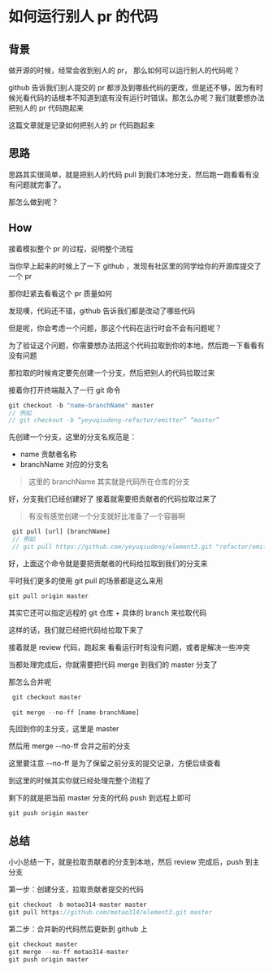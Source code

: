 
# 如何运行别人 pr 的代码
## 背景
做开源的时候，经常会收到别人的 pr， 那么如何可以运行别人的代码呢？

github 告诉我们别人提交的 pr 都涉及到哪些代码的更改，但是还不够，因为有时候光看代码的话根本不知道到底有没有运行时错误。那怎么办呢？我们就要想办法把别人的 pr 代码跑起来

这篇文章就是记录如何把别人的 pr 代码跑起来


## 思路

思路其实很简单，就是把别人的代码 pull 到我们本地分支，然后跑一跑看看有没有问题就完事了。

那怎么做到呢？

## How
接着模拟整个 pr 的过程，说明整个流程

当你早上起来的时候上了一下 github ，发现有社区里的同学给你的开源库提交了一个 pr

那你赶紧去看看这个 pr 质量如何

发现噢，代码还不错，github 告诉我们都是改动了哪些代码

但是呢，你会考虑一个问题，那这个代码在运行时会不会有问题呢？

为了验证这个问题，你需要想办法把这个代码拉取到你的本地，然后跑一下看看有没有问题

那拉取的时候肯定要先创建一个分支，然后把别人的代码拉取过来

接着你打开终端敲入了一行 git 命令

```js
git checkout -b "name-branchName" master
// 例如
// git checkout -b “yeyuqiudeng-refactor/emitter” “master”
```

先创建一个分支，这里的分支名规范是：
- name 贡献者名称
- branchName 对应的分支名

> 这里的 branchName 其实就是代码所在仓库的分支

好，分支我们已经创建好了 接着就需要把贡献者的代码拉取过来了
> 有没有感觉创建一个分支就好比准备了一个容器啊

```js
 git pull [url] [branchName]
 // 例如
 // git pull https://github.com/yeyuqiudeng/element3.git "refactor/emitter" 
```
好，上面这个命令就是要把贡献者的代码给拉取到我们的分支来

平时我们更多的使用 git pull 的场景都是这么来用
```js
git pull origin master
```

其实它还可以指定远程的 git 仓库 + 具体的 branch 来拉取代码

这样的话，我们就已经把代码给拉取下来了

接着就是 review 代码，跑起来 看看运行时有没有问题，或者是解决一些冲突

当都处理完成后，你就需要把代码 merge 到我们的 master 分支了

那怎么合并呢

```js
 git checkout master
 
 git merge --no-ff [name-branchName]
```

先回到你的主分支，这里是 master 

然后用 merge --no-ff 合并之前的分支

这里要注意 --no-ff 是为了保留之前分支的提交记录，方便后续查看

到这里的时候其实你就已经处理完整个流程了

剩下的就是把当前 master 分支的代码 push 到远程上即可

```js
git push origin master
```



## 总结
小小总结一下，就是拉取贡献者的分支到本地，然后 review 完成后，push 到主分支

第一步：创建分支，拉取贡献者提交的代码
```js
git checkout -b motao314-master master
git pull https://github.com/motao314/element3.git master
```

第二步：合并新的代码然后更新到 github 上

```js
git checkout master
git merge --no-ff motao314-master
git push origin master
```
